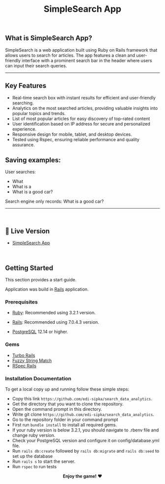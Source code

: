 <p align="center">
  <h1 align="center"> SimpleSearch App
 </h1>
  
<br>


## What is SimpleSearch App?
SimpleSearch is a web application built using Ruby on Rails framework that allows users to search for articles. The app features a clean and user-friendly interface with a prominent search bar in the header where users can input their search queries.

 <hr>

 ## Key Features

- Real-time search box with instant results for efficient and user-friendly searching.
- Analytics on the most searched articles, providing valuable insights into popular topics and trends.
- List of most popular articles for easy discovery of top-rated content
- User identification based on IP address for secure and personalized experience.
- Responsive design for mobile, tablet, and desktop devices.
- Tested using Rspec, ensuring reliable performance and quality assurance.

 ## Saving examples:
 User searches:
 -  What
 - What is a 
 - What is a good car?

 Search engine only records: What is a good car?
 
 <hr>

<br>

## 🚀 Live Version <a name="live-demo"></a>

- [SimpleSearch App]()

<br>

## Getting Started

This section provides a start guide.

Application was build in [Rails](https://rubyonrails.org/) application.

### Prerequisites

- [Ruby](https://www.ruby-lang.org/en/): Recommended using 3.2.1 version.

- [Rails](https://yarnpkg.com/): Recommended using 7.0.4.3 version.

- [PostgreSQL](https://www.postgresql.org/) 12.14 or higher.

### Gems
- [Turbo Rails](https://github.com/hotwired/turbo-rails)
- [Fuzzy String Match](https://github.com/kiyoka/fuzzy-string-match) 
- [RSpec Rails](https://github.com/rspec/rspec-rails) 

### Installation Documentation

To get a local copy up and running follow these simple steps:

- Copy this link `https://github.com/edi-sipka/search_data_analytics`. 
- Get the directory that you want to clone the repository.
- Open the command prompt in this directory.
- Write git clone `https://github.com/edi-sipka/search_data_analytics`.
- Go to the repository folder in your command prompt
- First run `bundle install` to install all required gems. 
- If your ruby version is below 3.2.1, you should navigate to .rbenv file and change ruby version.
- Check your PostgreSQL version and configure it on config/database.yml file.
- Run `rails db:create` followed by `rails db:migrate` and `rails db:seed` to set up the database
- Run `rails s` to start the server.
- Run `rspec` to run tests



<p align="center">
  <strong>Enjoy the game!</strong> ❤️
</p>